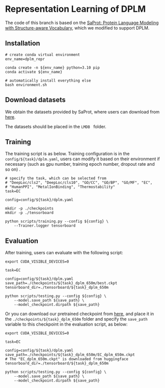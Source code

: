 # Representation Learning of DPLM
The code of this branch is based on the [SaProt: Protein Language Modeling with Structure-aware Vocabulary](https://github.com/westlake-repl/SaProt/tree/main), which we modified to support DPLM.

## Installation

```shell
# create conda virtual environment
env_name=dplm_repr

conda create -n ${env_name} python=3.10 pip
conda activate ${env_name}

# automatically install everything else
bash environment.sh
```

## Download datasets

We obtain the datasets provided by SaProt, where users can download from [here](https://drive.google.com/drive/folders/11dNGqPYfLE3M-Mbh4U7IQpuHxJpuRr4g?usp=sharing).

The datasets should be placed in the `LMDB ` folder.

## Training

The training script is as below. Training configuration is in the `config/${task}/dplm.yaml`, users can modify it based on their environment if necessary (such as gpu number, training epoch number, dropout rate and so on) .

```shell
# specify the task, which can be selected from
# "DeepLoc/cls2", "DeepLoc/cls10", "GO/CC", "GO/BP", "GO/MF", "EC",
# "HumanPPI", "MetalIonBinding", "Thermostability"
task=EC

config=config/${task}/dplm.yaml

mkdir -p ./checkpoints
mkdir -p ./tensorboard

python scripts/training.py --config ${config} \
    --Trainer.logger tensorboard 
```

## Evaluation

After training, users can evaluate with the following script:

```shell
export CUDA_VISIBLE_DEVICES=0

task=EC

config=config/${task}/dplm.yaml
save_path=./checkpoints/${task}_dplm_650m/best.ckpt
tensorboard_dir=./tensorboard/${task}_dplm_650m

python scripts/testing.py --config ${config} \
    --model.save_path ${save_path} \
    --model_checkpoint.dirpath ${save_path}
```

Or you can download our pretrained checkpoint from [here](https://huggingface.co/airkingbd/dplm_representation_learning), and place it in the `./checkpoints/${task}_dplm_650m` folder and specify the `save_path` variable to this checkpoint in the evaluation script, as below:

```shell
export CUDA_VISIBLE_DEVICES=0

task=EC

config=config/${task}/dplm.yaml
save_path=./checkpoints/${task}_dplm_650m/EC_dplm_650m.ckpt
# The "EC_dplm_650m.ckpt" is downloaded from huggingface
tensorboard_dir=./tensorboard/${task}_dplm_650m

python scripts/testing.py --config ${config} \
    --model.save_path ${save_path} \
    --model_checkpoint.dirpath ${save_path}
```



